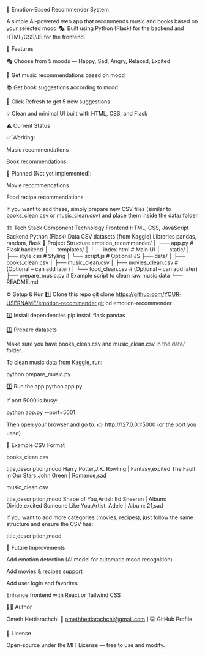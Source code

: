 🧠 Emotion-Based Recommender System

A simple AI-powered web app that recommends music and books based on your selected mood 🎭.
Built using Python (Flask) for the backend and HTML/CSS/JS for the frontend.

🌟 Features

🎭 Choose from 5 moods — Happy, Sad, Angry, Relaxed, Excited

🎵 Get music recommendations based on mood

📚 Get book suggestions according to mood

🔄 Click Refresh to get 5 new suggestions

💡 Clean and minimal UI built with HTML, CSS, and Flask

⚠️ Current Status

✅ Working:

Music recommendations

Book recommendations

🚧 Planned (Not yet implemented):

Movie recommendations

Food recipe recommendations

If you want to add these, simply prepare new CSV files (similar to books_clean.csv or music_clean.csv)
and place them inside the data/ folder.

🏗️ Tech Stack
Component	Technology
Frontend	HTML, CSS, JavaScript
Backend	Python (Flask)
Data	CSV datasets (from Kaggle)
Libraries	pandas, random, flask
📂 Project Structure
emotion_recommender/
│
├── app.py                   # Flask backend
├── templates/
│   └── index.html           # Main UI
├── static/
│   ├── style.css            # Styling
│   └── script.js            # Optional JS
├── data/
│   ├── books_clean.csv
│   ├── music_clean.csv
│   ├── movies_clean.csv     # (Optional – can add later)
│   └── food_clean.csv       # (Optional – can add later)
├── prepare_music.py         # Example script to clean raw music data
└── README.md

⚙️ Setup & Run
1️⃣ Clone this repo
git clone https://github.com/YOUR-USERNAME/emotion-recommender.git
cd emotion-recommender

2️⃣ Install dependencies
pip install flask pandas

3️⃣ Prepare datasets

Make sure you have books_clean.csv and music_clean.csv in the data/ folder.

To clean music data from Kaggle, run:

python prepare_music.py

4️⃣ Run the app
python app.py


If port 5000 is busy:

python app.py --port=5001


Then open your browser and go to:
👉 http://127.0.0.1:5000 (or the port you used)

💾 Example CSV Format

books_clean.csv

title,description,mood
Harry Potter,J.K. Rowling | Fantasy,excited
The Fault in Our Stars,John Green | Romance,sad


music_clean.csv

title,description,mood
Shape of You,Artist: Ed Sheeran | Album: Divide,excited
Someone Like You,Artist: Adele | Album: 21,sad


If you want to add more categories (movies, recipes),
just follow the same structure and ensure the CSV has:

title,description,mood

🚀 Future Improvements

Add emotion detection (AI model for automatic mood recognition)

Add movies & recipes support

Add user login and favorites

Enhance frontend with React or Tailwind CSS

👨‍💻 Author

Ometh Hettiarachchi
📧 omethhettiarachchi@gmail.com
]
💻 GitHub Profile

🪪 License

Open-source under the MIT License — free to use and modify.
